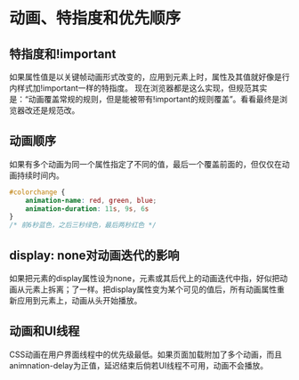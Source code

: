 # 动画、特指度和优先顺序

## 特指度和!important

如果属性值是以关键帧动画形式改变的，应用到元素上时，属性及其值就好像是行内样式加!important一样的特指度。
现在浏览器都是这么实现，但规范其实是：“动画覆盖常规的规则，但是能被带有!important的规则覆盖”。看看最终是浏览器改还是规范改。

## 动画顺序
如果有多个动画为同一个属性指定了不同的值，最后一个覆盖前面的，但仅仅在动画持续时间内。
```CSS
#colorchange {
    animation-name: red, green, blue;
    animation-duration: 11s, 9s, 6s
}
/* 前6秒蓝色，之后三秒绿色，最后两秒红色 */
```

## display: none对动画迭代的影响
如果把元素的display属性设为none，元素或其后代上的动画迭代中指，好似把动画从元素上拆离；了一样。把display属性变为某个可见的值后，所有动画属性重新应用到元素上，动画从头开始播放。

## 动画和UI线程
CSS动画在用户界面线程中的优先级最低。如果页面加载附加了多个动画，而且animnation-delay为正值，延迟结束后倘若UI线程不可用，动画不会播放。